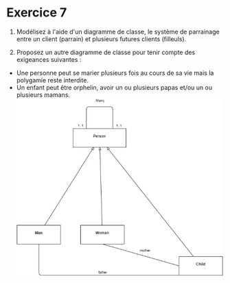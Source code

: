 # Exercice 7

1. Modélisez à l'aide d'un diagramme de classe, le système de parrainage entre un client (parrain) et plusieurs futures clients (filleuls).

2. Proposez un autre diagramme de classe pour tenir compte des exigeances suivantes :
- Une personne peut se marier plusieurs fois au cours de sa vie mais la polygamie reste interdite.
- Un enfant peut être orphelin, avoir un ou plusieurs papas et/ou un ou plusieurs mamans.
![model](./ressources/model_family.png)